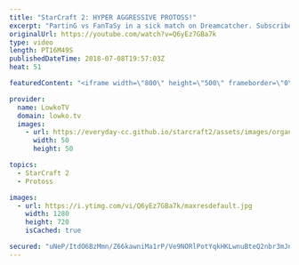 ```yaml
---
title: "StarCraft 2: HYPER AGGRESSIVE PROTOSS!"
excerpt: "PartinG vs FanTaSy in a sick match on Dreamcatcher. Subscribe for more videos: http://lowko.tv/youtube Solar vs INnoVation: https://goo.gl/gVzpyJ  Usually the Terran players are the ones in charge of the pace of Terran vs Protoss. However, in this game PartinG takes charge from beginning to the very"
originalUrl: https://youtube.com/watch?v=Q6yEz7GBa7k
type: video
length: PT16M49S
publishedDateTime: 2018-07-08T19:57:03Z
heat: 51

featuredContent: "<iframe width=\"800\" height=\"500\" frameborder=\"0\" src=\"https://www.youtube.com/embed/Q6yEz7GBa7k\" allow=\"accelerometer; autoplay; encrypted-media; gyroscope; picture-in-picture\" allowfullscreen></iframe>"

provider:
  name: LowkoTV
  domain: lowko.tv
  images:
    - url: https://everyday-cc.github.io/starcraft2/assets/images/organizations/lowko.tv-50x50.jpg
      width: 50
      height: 50

topics:
  - StarCraft 2
  - Protoss

images:
  - url: https://i.ytimg.com/vi/Q6yEz7GBa7k/maxresdefault.jpg
    width: 1280
    height: 720
    isCached: true

secured: "uNeP/ItdO6BzMmn/Z66kawniMa1rP/Ve9NORlPotYqkHKLwnuBteQ2nbr3mJnblQUjfl5NDUjU90O/pTtjlfeHQ9jkM/yU3nUM1idtq6fUpOEw2wSoIMx7mUNc/hYnWCHqhBXaTajeL7xX0M/kiiegW3Yl1G/aa4VMC3kGHZU0hg31wAgPpn2dv1ZxCz8luVsyOySwtTEy8kjyAKcz6k6FCSQ+lrWx5qlYvvxqSfuxLfNIKz6eCJpwxejXRg4s2pi+0yh8ZLuIsm04coFflM08imR1nLNM7jlP5ojKUy01kxLlffQ5xYxlwhHETvs5wgouCIe5MmiatpSt7s2gI7WZpM/ld87+827HSM9XYtIxrDopYfE1L0goNjgQWUzhUWfaLRYFRhiZqIxwdWQD4ajP0m8LLSaRMKJXusydoOciA=;b1H0GJB5SPlf7PKP5+UcNQ=="
---
```


